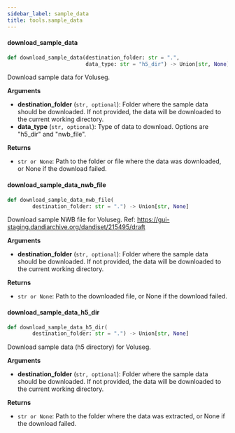 ```yaml
---
sidebar_label: sample_data
title: tools.sample_data
---
```


#### download\_sample\_data

```python
def download_sample_data(destination_folder: str = ".",
                         data_type: str = "h5_dir") -> Union[str, None]
```

Download sample data for Voluseg.

**Arguments**

* **destination_folder** (`str, optional`): Folder where the sample data should be downloaded. If not provided, the data will be downloaded
to the current working directory.
* **data_type** (`str, optional`): Type of data to download. Options are &quot;h5_dir&quot; and &quot;nwb_file&quot;.

**Returns**

* `str or None`: Path to the folder or file where the data was downloaded, or None if the download failed.

#### download\_sample\_data\_nwb\_file

```python
def download_sample_data_nwb_file(
        destination_folder: str = ".") -> Union[str, None]
```

Download sample NWB file for Voluseg.
Ref: https://gui-staging.dandiarchive.org/dandiset/215495/draft

**Arguments**

* **destination_folder** (`str, optional`): Folder where the sample data should be downloaded. If not provided, the data will be downloaded
to the current working directory.

**Returns**

* `str or None`: Path to the downloaded file, or None if the download failed.

#### download\_sample\_data\_h5\_dir

```python
def download_sample_data_h5_dir(
        destination_folder: str = ".") -> Union[str, None]
```

Download sample data (h5 directory) for Voluseg.

**Arguments**

* **destination_folder** (`str, optional`): Folder where the sample data should be downloaded. If not provided, the data will be downloaded
to the current working directory.

**Returns**

* `str or None`: Path to the folder where the data was extracted, or None if the download failed.

